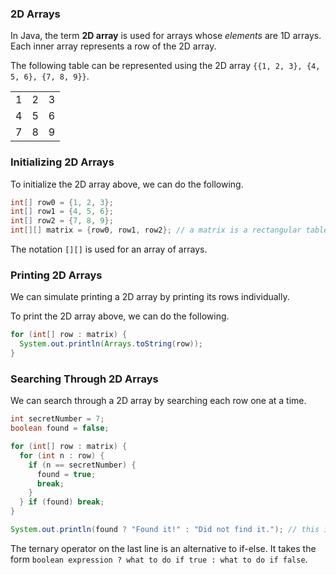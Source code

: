 <!-- # [Link to video.]() -->

### 2D Arrays

In Java, the term **2D array** is used for arrays whose *elements* are 1D arrays. Each inner array represents a row of the 2D array.

The following table can be represented using the 2D array `{{1, 2, 3}, {4, 5, 6}, {7, 8, 9}}`.
<table>
  <tr>
    <td>1</td>
    <td>2</td>
    <td>3</td>
  </tr>
  <tr>
    <td>4</td>
    <td>5</td>
    <td>6</td>
  </tr>
  <tr>
    <td>7</td>
    <td>8</td>
    <td>9</td>
  </tr>
</table>

### Initializing 2D Arrays

To initialize the 2D array above, we can do the following.

```java
int[] row0 = {1, 2, 3};
int[] row1 = {4, 5, 6};
int[] row2 = {7, 8, 9};
int[][] matrix = {row0, row1, row2}; // a matrix is a rectangular table of numbers
```

The notation `[][]` is used for an array of arrays.

### Printing 2D Arrays

We can simulate printing a 2D array by printing its rows individually.

To print the 2D array above, we can do the following.

```java
for (int[] row : matrix) {
  System.out.println(Arrays.toString(row));
}
```

### Searching Through 2D Arrays

We can search through a 2D array by searching each row one at a time.

```java
int secretNumber = 7;
boolean found = false;

for (int[] row : matrix) {
  for (int n : row) {
    if (n == secretNumber) {
      found = true;
      break;
    }
  } if (found) break;
}

System.out.println(found ? "Found it!" : "Did not find it."); // this is a ternary operator
```

The ternary operator on the last line is an alternative to if-else. It takes the form `boolean expression ? what to do if true : what to do if false`.
